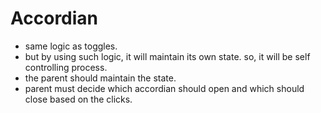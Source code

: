# Accordian
  - same logic as toggles. 
  - but by using such logic, it will maintain its own state. so, it will be self controlling process.
  - the parent should maintain the state.
  - parent must decide which accordian should open and which should close based on the clicks.  